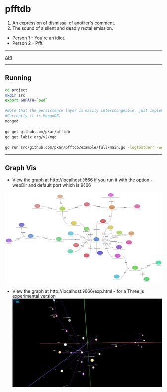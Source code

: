 # pfftdb

1. An expression of dismissal of another's comment. 
2. The sound of a silent and deadly rectal emission.

- Person 1 - You're an idiot.
- Person 2 - Pfft

---

[API](https://github.com/pkar/pfftdb/raw/master/API.md)

---

## Running

```bash
cd project
mkdir src
export GOPATH=`pwd`

#Note that the persistence layer is easily interchangeable, just implement the Driver interface. 
#Currently it is MongoDB.
mongod

go get github.com/pkar/pfftdb
go get labix.org/v2/mgo

go run src/github.com/pkar/pfftdb/example/full/main.go -logtostderr -webDir="$(pwd)/src/github.com/pkar/pfftdb/web/"

```

---

## Graph Vis
- View the graph at http://localhost:9666 if you run it with the option -webDir and default port which is 9666

![alt text](https://github.com/pkar/pfftdb/raw/master/web/static/images/dracula.png "dracula")

- View the graph at http://localhost:9666/exp.html - for a Three.js experimental version
![alt text](https://github.com/pkar/pfftdb/raw/master/web/static/images/threejs.png "threejs")
